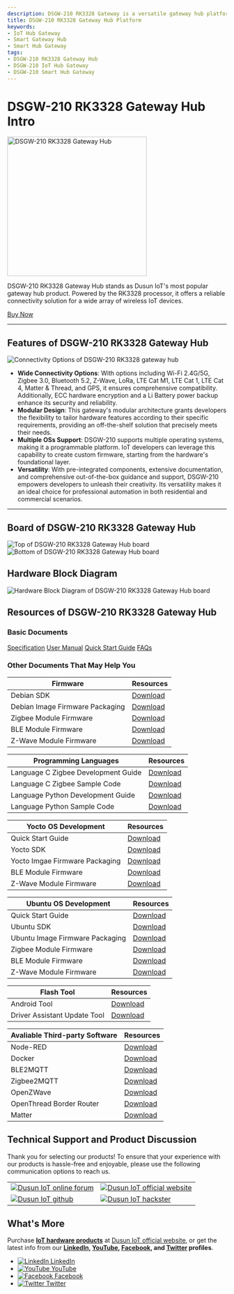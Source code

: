 ```yaml
---
description: DSGW-210 RK3328 Gateway is a versatile gateway hub platform with rich connectivity options including Wi-Fi 2.4G/5G, Zigbee 3.0, Bluetooth 5.2, Z-Wave, LoRa, LTE Cat M1, LTE Cat 1, LTE Cat 4, Matter & Thread, and GPS, and ECC hardware encryption and a Li Battery power backup. 
title: DSGW-210 RK3328 Gateway Hub Platform
keywords:
- IoT Hub Gateway
- Smart Gateway Hub
- Smart Hub Gateway
tags:
- DSGW-210 RK3328 Gateway Hub
- DSGW-210 IoT Hub Gateway
- DSGW-210 Smart Hub Gateway
---  
```


  
# DSGW-210 RK3328 Gateway Hub Intro  

<div style={{ display: 'flex', justifyContent: 'center' }}>
  <img src="https://www.dusuniot.com/wp-content/uploads/2023/05/DSGW-211.jpg.webp" alt="DSGW-210 RK3328 Gateway Hub" width="320" height="320" style={{ marginBottom: '20px' }} />
</div>

DSGW-210 RK3328 Gateway Hub stands as Dusun IoT's most popular gateway hub product. Powered by the RK3328 processor, it offers a reliable connectivity solution for a wide array of wireless IoT devices.   

<div style={{ display: 'flex', justifyContent: 'center' }}>
  <a href="https://www.dusuniot.com/product/dsgw-210-rk3328-iot-gateway-hub-controller-bridge-hardware/" style={{ display: 'inline-block', backgroundColor: '#F6940B', color: '#ffffff', padding: '10px 20px', textDecoration: 'none', borderRadius: '4px' }}>Buy Now</a>
</div>

***

## Features of DSGW-210 RK3328 Gateway Hub  

<div style={{ textAlign: 'center' }}>
    <img src="https://www.dusuniot.com/wp-content/uploads/2023/08/dsgw-210-module.jpg" alt="Connectivity Options of DSGW-210 RK3328 gateway hub" />
</div>

- **Wide Connectivity Options**: With options including Wi-Fi 2.4G/5G, Zigbee 3.0, Bluetooth 5.2, Z-Wave, LoRa, LTE Cat M1, LTE Cat 1, LTE Cat 4, Matter & Thread, and GPS, it ensures comprehensive compatibility. Additionally, ECC hardware encryption and a Li Battery power backup enhance its security and reliability.  
- **Modular Design**: This gateway's modular architecture grants developers the flexibility to tailor hardware features according to their specific requirements, providing an off-the-shelf solution that precisely meets their needs.   
- **Multiple OSs Support**: DSGW-210 supports multiple operating systems, making it a programmable platform. IoT developers can leverage this capability to create custom firmware, starting from the hardware's foundational layer.   
- **Versatility**: With pre-integrated components, extensive documentation, and comprehensive out-of-the-box guidance and support, DSGW-210 empowers developers to unleash their creativity. Its versatility makes it an ideal choice for professional automation in both residential and commercial scenarios.  

***
  
## Board of DSGW-210 RK3328 Gateway Hub  

<div style={{ display: 'flex', justifyContent: 'center' }}>
  <img src="https://www.dusuniot.com/wp-content/uploads/2023/03/210_front.jpg.webp" alt="Top of DSGW-210 RK3328 Gateway Hub board" style={{ maxWidth: '50%', height: 'auto', marginRight: '10px' }} />
  <img src="https://www.dusuniot.com/wp-content/uploads/2023/03/210_reverse_side.jpg.webp" alt="Bottom of DSGW-210 RK3328 Gateway Hub board" style={{ maxWidth: '50%', height: 'auto', marginLeft: '10px' }} />
</div>

## Hardware Block Diagram  
![Hardware Block Diagram of DSGW-210 RK3328 Gateway Hub board](https://www.dusuniot.com/wp-content/uploads/2022/07/dsgw-210-Hardware-Block-Diagram.png)  

  
## Resources of DSGW-210 RK3328 Gateway Hub
### Basic Documents   

<div class="custom-links">
  <a href="https://wiki.dusuniot.com/iot-gateway-hardware/dsgw-210-rk3328-gateway/specification">Specification</a>
  <a href="https://wiki.dusuniot.com/iot-gateway-hardware/dsgw-210-rk3328-gateway/user-manual">User Manual</a>
  <a href="https://wiki.dusuniot.com/iot-gateway-hardware/dsgw-210-rk3328-gateway/quick-start-guide">Quick Start Guide</a>
  <a href="https://wiki.dusuniot.com/iot-gateway-hardware/dsgw-210-rk3328-gateway/faqs">FAQs</a> 
</div>

### Other Documents That May Help You  

| Firmware | Resources |
|-----|-----|
| Debian SDK | [Download](https://drive.google.com/file/d/1i_vDZ-LLWvsb8IMXVAE1BYTFEv45zVBv/view) |
| Debian Image Firmware Packaging | [Download](https://drive.google.com/file/d/1NHFqo69C4M7LMB_wy1WnekQidKmkKJZh/view) |
| Zigbee Module Firmware | [Download](https://drive.google.com/file/d/1YFGbySkt5w2zO-OeXImsmlc0yeIfWEZo/view) |
| BLE Module Firmware | [Download](https://drive.google.com/file/d/1pgRD1HGzs7i4HddnRKersce7xTfSrBY_/view) |
| Z-Wave Module Firmware | [Download](https://drive.google.com/file/d/1pgRD1HGzs7i4HddnRKersce7xTfSrBY_/view) |

| Programming Languages | Resources |
|-----|-----|
| Language C Zigbee Development Guide | [Download](https://drive.google.com/file/d/1zoA-XMBNtyrPgrqu516UV4bnngIj1RfA/view) |
| Language C Zigbee Sample Code | [Download](https://drive.google.com/file/d/1XiNkfd0hN-vRu6RSQz0MtyyLTPj1rKdE/view) |
| Language Python Development Guide | [Download](https://drive.google.com/file/d/1FjuhaTfs8qOTWSqeaXqzF6YtT21cEovB/view) |
| Language Python Sample Code | [Download](https://drive.google.com/file/d/1d5V87Bz1_4saBzKZ8ioEfX7qgRoEW3IK/view) |

| Yocto OS Development | Resources |
|-----|-----|
| Quick Start Guide | [Download](https://drive.google.com/file/d/1-Eb8vysihFd4Vq7PoG1w-WhNfGnEShmB/view) |
| Yocto SDK | [Download](https://drive.google.com/file/d/1bo5MGGB9T4G6ZWIdrJEQFyuMCsOYKMO8/view) |
| Yocto Imgae Firmware Packaging | [Download](https://drive.google.com/file/d/1YFGbySkt5w2zO-OeXImsmlc0yeIfWEZo/view) |
| BLE Module Firmware | [Download](https://drive.google.com/file/d/1zMin7xmcUo4SV_qivZtZWKSDh2iUFrRu/view) |
| Z-Wave Module Firmware | [Download](https://drive.google.com/file/d/1pgRD1HGzs7i4HddnRKersce7xTfSrBY_/view) |
 
| Ubuntu OS Development | Resources |
|-----|-----|
| Quick Start Guide | [Download](https://drive.google.com/file/d/1Vh_KMz24UfC93CNsCdVUoOhZd3UFcR1V/view) |
| Ubuntu SDK | [Download](https://drive.google.com/file/d/1NmUuKUEguMVxOQfWGyjAQtACm5HgV5Dx/view) |
| Ubuntu Image Firmware Packaging | [Download](https://drive.google.com/file/d/1i1gZl6JOMwTnBoJEWrPr00nOgEiZ2pRQ/view) |
| Zigbee Module Firmware | [Download](https://drive.google.com/file/d/1YFGbySkt5w2zO-OeXImsmlc0yeIfWEZo/view) |
| BLE Module Firmware | [Download](https://drive.google.com/file/d/1zMin7xmcUo4SV_qivZtZWKSDh2iUFrRu/view) |
| Z-Wave Module Firmware | [Download](https://drive.google.com/file/d/1pgRD1HGzs7i4HddnRKersce7xTfSrBY_/view) |

| Flash Tool | Resources |
|-----|-----|
| Android Tool | [Download](https://drive.google.com/file/d/1CYM9ey8GB-ZnZ-rpbUxq7TCjShNKgawO/view) |
| Driver Assistant Update Tool | [Download](https://drive.google.com/file/d/1CH0o4f-HvvJwYiH-Ub2Da42_sEMWCasm/view) |

| Avaliable Third-party Software | Resources |
|-----|-----|
| Node-RED | [Download](https://drive.google.com/file/d/1Hb4lVlJ9k5jm-WhZIMHAsRS7bBKGI4P6/view) |
| Docker | [Download](https://drive.google.com/file/d/1mGEHJ3N1FglVTqszyc9VMidxtmaXthoS/view) |
| BLE2MQTT | [Download](https://drive.google.com/file/d/1KptreJ1ia3MCavzLcpWJiclR_h7vtcCM/view) |
| Zigbee2MQTT | [Download](https://drive.google.com/file/d/1dC-1jHkZxDA0hMAxHlBIxipioy-BF-iS/view) |
| OpenZWave | [Download](https://drive.google.com/file/d/1qD8t4uYPQ3-wVSHexO_gPP2ym0ecmEgU/view) |
| OpenThread Border Router | [Download](https://drive.google.com/file/d/1roK7tqAJO1-1PvFuKcUTJpnwSYSPF6cu/view) |
| Matter | [Download](https://drive.google.com/file/d/1WwF56rzXkdl56KA5jM1ITGyeY7rOeHCU/view?usp=share_link) |

## Technical Support and Product Discussion

Thank you for selecting our products! To ensure that your experience with our products is hassle-free and enjoyable, please use the following communication options to reach us.   

<table>
  <tr>
    <td>
      <a href="https://community.dusuniot.com/c/products/dsgw-210/34"><img src="https://www.dusuniot.com/wp-content/uploads/2023/10/dusun-iot-online-forum.png" alt="Dusun IoT online forum" style={{ maxWidth: '100%', height: 'auto' }}/></a>
    </td>
    <td>
      <a href="https://www.dusuniot.com/"><img src="https://www.dusuniot.com/wp-content/uploads/2023/10/dusun-iot-official-website.png" alt="Dusun IoT official website" style={{ maxWidth: '100%', height: 'auto' }}/></a>
    </td>
  </tr>
  <tr>
    <td>
      <a href="https://github.com/dusun001/wiki"><img src="https://www.dusuniot.com/wp-content/uploads/2023/10/dusun-iot-github.png" alt="Dusun IoT github" style={{ maxWidth: '100%', height: 'auto' }}/></a>
    </td>
    <td>
      <a href="https://www.hackster.io/dusun-iot/"><img src="https://www.dusuniot.com/wp-content/uploads/2023/10/dusun-iot-hackster.png" alt="Dusun IoT hackster" style={{ maxWidth: '100%', height: 'auto' }}/></a>
    </td>
  </tr>
</table>

## What's More
Purchase **[IoT hardware products](https://www.dusuniot.com/shop/)** at [Dusun IoT official website](https://www.dusuniot.com/), or get the latest info from our **[LinkedIn](https://www.linkedin.com/company/dusun-electron-ltd/), [YouTube](https://www.youtube.com/channel/UCyb4PpqVgvKgC9KpkByZaaQ), [Facebook](https://www.facebook.com/DUSUN-IoT-101398069457701), and [Twitter](https://twitter.com/Dusunelectron) profiles**. 

<ul class="social-media-list">
  <li class="social-media-list-item">
    <a href="https://www.linkedin.com/company/dusun-electron-ltd/">
      <img src="https://www.dusuniot.com/wp-content/uploads/2023/10/dusun-iot-linkedin.png" alt="LinkedIn"/>
      LinkedIn
    </a>
  </li>
  <li class="social-media-list-item">
    <a href="https://www.youtube.com/channel/UCyb4PpqVgvKgC9KpkByZaaQ">
      <img src="https://www.dusuniot.com/wp-content/uploads/2023/10/dusun-iot-youtube.png" alt="YouTube"/>
      YouTube
    </a>
  </li>
  <li class="social-media-list-item">
    <a href="https://www.facebook.com/DUSUN-IoT-101398069457701">
      <img src="https://www.dusuniot.com/wp-content/uploads/2023/10/dusun-iot-facebook.png" alt="Facebook"/>
      Facebook
    </a>
  </li>
  <li class="social-media-list-item">
    <a href="https://twitter.com/Dusunelectron">
      <img src="https://www.dusuniot.com/wp-content/uploads/2023/10/dusun-iot-twitter.png" alt="Twitter"/>
      Twitter
    </a>
  </li>
</ul>
